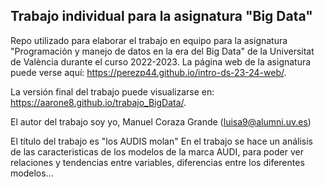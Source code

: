 
## Trabajo individual para la asignatura "Big Data"


Repo utilizado para elaborar el trabajo en equipo para la asignatura "Programación y manejo de datos en la era del Big Data" de la Universitat de València durante el curso 2022-2023. La página web de la asignatura puede verse aquí: <https://perezp44.github.io/intro-ds-23-24-web/>.



La versión final del trabajo puede visualizarse en: <https://aarone8.github.io/trabajo_BigData/>. 



El autor del trabajo soy yo,  Manuel Coraza Grande (luisa9@alumni.uv.es)

El título del trabajo es "los AUDIS molan"  En el trabajo se hace  un análisis de las caracteristicas de los modelos de la marca AUDI, para poder ver relaciones y tendencias entre variables, diferencias entre los diferentes modelos...


